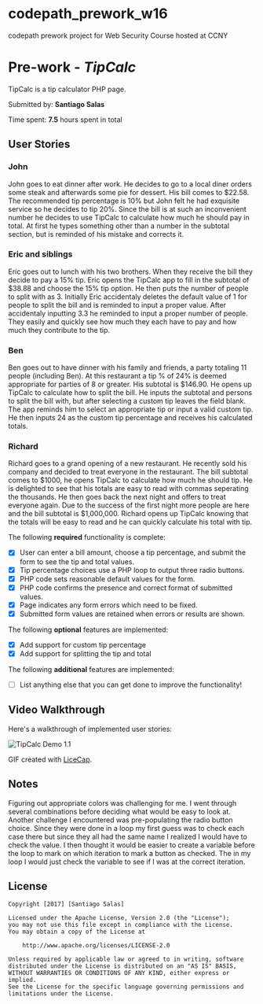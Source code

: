 # codepath_prework_w16
codepath prework project for Web Security Course hosted at CCNY
# Pre-work - *TipCalc*

TipCalc is a tip calculator PHP page.

Submitted by: **Santiago Salas**

Time spent: **7.5** hours spent in total

## User Stories
### John
John goes to eat dinner after work. He decides to go to a local diner orders some steak and afterwards some pie for dessert. His bill comes to $22.58. The recommended tip percentage is 10% but John felt he had exquisite service so he decides to tip 20%. Since the bill is at such an inconvenient number he decides to use TipCalc to calculate how much he should pay in total. At first he types something other than a number in the subtotal section, but is reminded of his mistake and corrects it.

### Eric and siblings
Eric goes out to lunch with his two brothers. When they receive the bill they decide to pay a 15% tip. Eric opens the TipCalc app to fill in the subtotal of $38.88 and choose the 15% tip option. He then puts the number of people to split with as 3. Initially Eric accidentaly deletes the default value of 1 for people to split the bill and is reminded to input a proper value. After accidentaly inputting 3.3 he reminded to input a proper number of people. They easily and quickly see how much they each have to pay and how much they contribute to the tip.

### Ben
Ben goes out to have dinner with his family and friends, a party totaling 11 people (including Ben). At this restaurant a tip % of 24% is deemed appropriate for parties of 8 or greater. His subtotal is $146.90. He opens up TipCalc to calculate how to split the bill. He inputs the subtotal and persons to split the bill with, but after selecting a custom tip leaves the field blank. The app reminds him to select an appropriate tip or input a valid custom tip. He then inputs 24 as the custom tip percentage and receives his calculated totals.

### Richard
Richard goes to a grand opening of a new restaurant. He recently sold his company and decided to treat everyone in the restaurant. The bill subtotal comes to $1000, he opens TipCalc to calculate how much he should tip. He is delighted to see that his totals are easy to read with commas seperating the thousands. He then goes back the next night and offers to treat everyone again. Due to the success of the first night more people are here and the bill subtotal is $1,000,000. Richard opens up TipCalc knowing that the totals will be easy to read and he can quickly calculate his total with tip.

The following **required** functionality is complete:
* [x] User can enter a bill amount, choose a tip percentage, and submit the form to see the tip and total values.
* [x] Tip percentage choices use a PHP loop to output three radio buttons.
* [x] PHP code sets reasonable default values for the form.
* [x] PHP code confirms the presence and correct format of submitted values.
* [x] Page indicates any form errors which need to be fixed.
* [x] Submitted form values are retained when errors or results are shown.

The following **optional** features are implemented:
* [x] Add support for custom tip percentage
* [x] Add support for splitting the tip and total

The following **additional** features are implemented:

* [ ] List anything else that you can get done to improve the functionality!

## Video Walkthrough

Here's a walkthrough of implemented user stories:

![TipCalc Demo 1.1](http://i.imgur.com/Rmk0uET.gifv "Video Walkthrough")

GIF created with [LiceCap](http://www.cockos.com/licecap/).

## Notes

Figuring out appropriate colors was challenging for me. I went through several combinations before deciding what would be easy to look at. Another challenge I encountered was pre-populating the radio button choice. Since they were done in a loop my first guess was to check each case there but since they all had the same name I realized I would have to check the value. I then thought it would be easier to create a variable before the loop to mark on which iteration to mark a button as checked. The in my loop I would just check the variable to see if I was at the correct iteration.

## License

    Copyright [2017] [Santiago Salas]

    Licensed under the Apache License, Version 2.0 (the "License");
    you may not use this file except in compliance with the License.
    You may obtain a copy of the License at

        http://www.apache.org/licenses/LICENSE-2.0

    Unless required by applicable law or agreed to in writing, software
    distributed under the License is distributed on an "AS IS" BASIS,
    WITHOUT WARRANTIES OR CONDITIONS OF ANY KIND, either express or implied.
    See the License for the specific language governing permissions and
    limitations under the License.